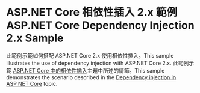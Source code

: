 # <a name="aspnet-core-dependency-injection-2x-sample"></a><span data-ttu-id="cb2cb-101">ASP.NET Core 相依性插入 2.x 範例</span><span class="sxs-lookup"><span data-stu-id="cb2cb-101">ASP.NET Core Dependency Injection 2.x Sample</span></span>

<span data-ttu-id="cb2cb-102">此範例示範如何搭配 ASP.NET Core 2.x 使用相依性插入。</span><span class="sxs-lookup"><span data-stu-id="cb2cb-102">This sample illustrates the use of dependency injection with ASP.NET Core 2.x.</span></span> <span data-ttu-id="cb2cb-103">此範例示範 [ASP.NET Core 中的相依性插入](https://docs.microsoft.com/aspnet/core/fundamentals/dependency-injection)主題中所述的情節。</span><span class="sxs-lookup"><span data-stu-id="cb2cb-103">This sample demonstrates the scenario described in the [Dependency injection in ASP.NET Core](https://docs.microsoft.com/aspnet/core/fundamentals/dependency-injection) topic.</span></span>
